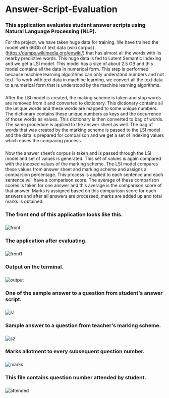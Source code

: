 # Answer-Script-Evaluation
### This application evaluates student answer scripts using Natural Language Processing (NLP).
For the project, we have taken huge data for training. We have trained the model with 66Gb of text data (wiki corpus) (https://dumps.wikimedia.org/enwiki/) that has
almost all the words with its nearby predictive words. This huge data is fed to Latent Semantic
Indexing and we get a LSI model. This model has a size of about 2.5 GB and this model
contains all the data in numerical form. This step is performed because machine learning
algorithms can only understand numbers and not text. To work with text data in machine
learning, we convert all the text data to a numerical form that is understood by the machine
learning algorithms. 
###    
After the LSI model is created, the making scheme is taken and stop
words are removed from it and converted to dictionary. This dictionary contains all the unique
words and these words are mapped to some unique numbers. The dictionary contains these
unique numbers as keys and the occurrence of those words as values. This dictionary is then
converted to bag of words. The same procedure is applied to the answer sheet as well. The bag
of words that was created by the marking scheme is passed to the LSI model and the data is
prepared for comparison and we get a set of indexing values which eases the comparing
process.
###    
Now the answer sheet’s corpus is taken and is passed through the LSI model and set of
values is generated. This set of values is again compared with the indexed values of the marking
scheme. The LSI model compares these values from answer sheet and marking scheme and
assigns a comparsion percentage. This process is applied to each sentence and each sentence will
have a comparison score. The average of these comparison scores is taken for one answer and
this average is the comparison score of that answer. Marks is assigned based on this compariosn
score for each answers and after all answers are processed, marks are added up and total marks is
obtained.

### The front end of this application looks like this.
###  
![front](https://user-images.githubusercontent.com/40026126/72591767-00e90380-3927-11ea-958f-5943d3875ff3.png)
###  
### The application after evaluating.
###
![front1](https://user-images.githubusercontent.com/40026126/72591774-047c8a80-3927-11ea-898c-f4cbea0fd121.png)
###
### Output on the terminal.
###
![output](https://user-images.githubusercontent.com/40026126/72591778-08a8a800-3927-11ea-9ef4-48732d55675c.png)
###
### One of the sample answer to a question from student's answer script.
###
![s1](https://user-images.githubusercontent.com/40026126/72591784-1100e300-3927-11ea-9445-27fb732c1fa6.png)
###
### Sample answer to a question from teacher's marking scheme.
###
![s2](https://user-images.githubusercontent.com/40026126/72591788-14946a00-3927-11ea-8381-8d7c77f1981f.png)
###
### Marks allotment to every subsequent question number.
###
![marks](https://user-images.githubusercontent.com/40026126/72592725-3393fb80-3929-11ea-86fb-a0858112fea8.png)
###
### This file contains question number attended by student.
###
![attended](https://user-images.githubusercontent.com/40026126/72592730-37278280-3929-11ea-9949-f05ea4936944.png)
